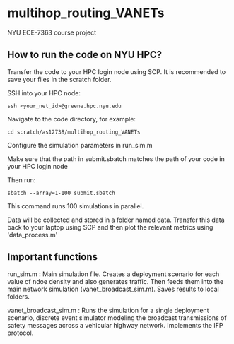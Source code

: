 # multihop_routing_VANETs
NYU ECE-7363 course project


## How to run the code on NYU HPC?

Transfer the code to your HPC login node using SCP. It is recommended to save your files in the scratch folder.

SSH into your HPC node: 

```
ssh <your_net_id>@greene.hpc.nyu.edu 
```

Navigate to the code directory, for example:
```
cd scratch/as12738/multihop_routing_VANETs
```
Configure the simulation parameters in run_sim.m 

Make sure that the path in submit.sbatch matches the path of your code in your HPC login node

Then run:

```
sbatch --array=1-100 submit.sbatch
```

This command runs 100 simulations in parallel. 

Data will be collected and stored in a folder named data. Transfer this data back to your laptop using SCP and then plot the relevant metrics using 'data_process.m'


## Important functions
run_sim.m : Main simulation file. Creates a deployment scenario for each value of ndoe density and also generates traffic. Then feeds them into the main network simulation (vanet_broadcast_sim.m). Saves results to local folders.

vanet_broadcast_sim.m : Runs the simulation for a single deployment scenario, discrete event simulator modeling the broadcast transmissions of safety messages across a vehicular highway network. Implements the IFP protocol.


